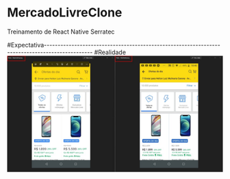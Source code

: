 # MercadoLivreClone
Treinamento de React Native Serratec

#Expectativa-----------------------------------------------------------------------------------------------                    #Realidade                                                                                              
![clone](https://github.com/HeltonMulinaria/MercadoLivreClone/blob/master/assets/expectativaXrealidade.jpeg)
